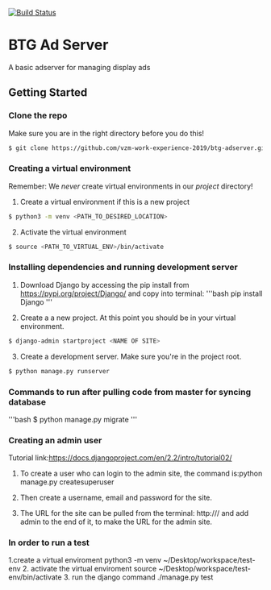 [![Build Status](https://travis-ci.org/vzm-work-experience-2019/btg-adserver.svg?branch=master)](https://travis-ci.org/vzm-work-experience-2019/btg-adserver)



# BTG Ad Server
A basic adserver for managing display ads

## Getting Started
### Clone the repo
Make sure you are in the right directory before you do this!

```bash
$ git clone https://github.com/vzm-work-experience-2019/btg-adserver.git
```


### Creating a virtual environment

Remember: We _never_ create virtual environments in our _project_ directory!

1. Create a virtual environment if this is a new project
```bash
$ python3 -m venv <PATH_TO_DESIRED_LOCATION>
```

2. Activate the virtual environment
```bash
$ source <PATH_TO_VIRTUAL_ENV>/bin/activate
```

### Installing dependencies and running development server

1. Download Django by accessing the pip install from https://pypi.org/project/Django/ and copy into terminal:
'''bash
pip install Django
'''

2. Create a a new project. At this point you should be in your virtual environment.
```bash
$ django-admin startproject <NAME OF SITE>
```

3. Create a development server. Make sure you're in the project root.
```bash
$ python manage.py runserver
```


### Commands to run after pulling code from master for syncing database
'''bash
$ python manage.py migrate
'''

### Creating an admin user

Tutorial link:https://docs.djangoproject.com/en/2.2/intro/tutorial02/

1. To create a user who can login to the admin site, the command is:python manage.py createsuperuser

2. Then create a username, email and password for the site.

3. The URL for the site can be pulled from the terminal: http://<given IP address>/ and add admin to the end of it, to make the URL for the admin site.

 ### In order to run a test
 
 1.create a virtual enviroment python3 -m venv ~/Desktop/workspace/test-env
 2. activate the virtual enviroment source ~/Desktop/workspace/test-env/bin/activate
 3. run the django command ./manage.py test
 
